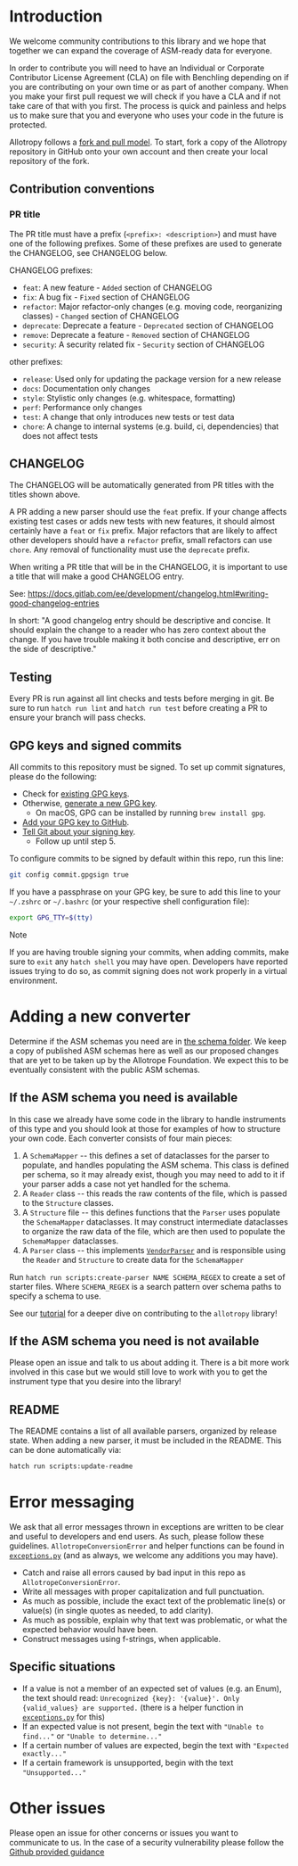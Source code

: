 # Introduction

We welcome community contributions to this library and we hope that together we can expand the coverage of ASM-ready data for everyone.

In order to contribute you will need to have an Individual or Corporate Contributor License Agreement (CLA) on file with Benchling depending on if you are contributing on your own time or as part of another company. When you make your first pull request we will check if you have a CLA and if not take care of that with you first. The process is quick and painless and helps us to make sure that you and everyone who uses your code in the future is protected.

Allotropy follows a [fork and pull model](https://docs.github.com/en/pull-requests/collaborating-with-pull-requests/getting-started/about-collaborative-development-models#fork-and-pull-model). To start, fork a copy of the Allotropy repository in GitHub onto your own account and then create your local repository of the fork.

## Contribution conventions

### PR title
The PR title must have a prefix (`<prefix>: <description>`) and must have one of the following prefixes.
Some of these prefixes are used to generate the CHANGELOG, see CHANGELOG below.

CHANGELOG prefixes:
* `feat`: A new feature - `Added` section of CHANGELOG
* `fix`: A bug fix - `Fixed` section of CHANGELOG
* `refactor`: Major refactor-only changes (e.g. moving code, reorganizing classes) - `Changed` section of CHANGELOG
* `deprecate`: Deprecate a feature - `Deprecated` section of CHANGELOG
* `remove`: Deprecate a feature - `Removed` section of CHANGELOG
* `security`: A security related fix - `Security` section of CHANGELOG

other prefixes:
* `release`: Used only for updating the package version for a new release
* `docs`: Documentation only changes
* `style`: Stylistic only changes (e.g. whitespace, formatting)
* `perf`: Performance only changes
* `test`: A change that only introduces new tests or test data
* `chore`: A change to internal systems (e.g. build, ci, dependencies) that does not affect tests

## CHANGELOG
The CHANGELOG will be automatically generated from PR titles with the titles shown above.

A PR adding a new parser should use the `feat` prefix.
If your change affects existing test cases or adds new tests with new features, it should almost certainly have a `feat` or `fix` prefix.
Major refactors that are likely to affect other developers should have a `refactor` prefix, small refactors can use `chore`.
Any removal of functionality must use the `deprecate` prefix.

When writing a PR title that will be in the CHANGELOG, it is important to use a title that will make a good CHANGELOG entry.

See: https://docs.gitlab.com/ee/development/changelog.html#writing-good-changelog-entries

In short: "A good changelog entry should be descriptive and concise. It should explain the change to a reader who has zero context about the change. If you have trouble making it both concise and descriptive, err on the side of descriptive."

## Testing
Every PR is run against all lint checks and tests before merging in git.
Be sure to run `hatch run lint` and `hatch run test` before creating a PR to ensure your branch will pass checks.

## GPG keys and signed commits
All commits to this repository must be signed. To set up commit signatures, please do the following:
- Check for [existing GPG keys](https://docs.github.com/en/authentication/managing-commit-signature-verification/checking-for-existing-gpg-keys).
- Otherwise, [generate a new GPG key](https://docs.github.com/en/authentication/managing-commit-signature-verification/generating-a-new-gpg-key).
  - On macOS, GPG can be installed by running `brew install gpg`.
- [Add your GPG key to GitHub](https://docs.github.com/en/authentication/managing-commit-signature-verification/adding-a-gpg-key-to-your-github-account).
- [Tell Git about your signing key](https://docs.github.com/en/authentication/managing-commit-signature-verification/telling-git-about-your-signing-key).
  - Follow up until step 5.

To configure commits to be signed by default within this repo, run this line:
```sh
git config commit.gpgsign true
``````

If you have a passphrase on your GPG key, be sure to add this line to your `~/.zshrc` or `~/.bashrc` (or your respective shell configuration file):

```sh
export GPG_TTY=$(tty)
```

> [!NOTE]
> If you are having trouble signing your commits, when adding commits, make sure to `exit` any `hatch shell` you may have open. Developers have reported issues trying to do so, as commit signing does not work properly in a virtual environment.


# Adding a new converter

Determine if the ASM schemas you need are in [the schema folder](src/allotropy/allotrope/schemas). We keep a copy of published ASM schemas here as well as our proposed changes that are yet to be taken up by the Allotrope Foundation. We expect this to be eventually consistent with the public ASM schemas.

## If the ASM schema you need is available

In this case we already have some code in the library to handle instruments of this type and you should look at those for examples of how to structure your own code. Each converter consists of four main pieces:
1. A `SchemaMapper` -- this defines a set of dataclasses for the parser to populate, and handles populating the ASM schema. This class is defined per schema, so it may already exist, though you may need to add to it if your parser adds a case not yet handled for the schema.
2. A `Reader` class -- this reads the raw contents of the file, which is passed to the `Structure` classes.
3. A `Structure` file -- this defines functions that the `Parser` uses populate the `SchemaMapper` dataclasses. It may construct intermediate dataclasses to organize the raw data of the file, which are then used to populate the `SchemaMapper` dataclasses.
4. A `Parser` class -- this implements [`VendorParser`](src/allotropy/parsers/vendor_parser.py) and is responsible using the `Reader` and `Structure` to create data for the `SchemaMapper`

Run `hatch run scripts:create-parser NAME SCHEMA_REGEX` to create a set of starter files. Where `SCHEMA_REGEX` is a search pattern over schema paths to specify a schema to use.

See our [tutorial](docs/tutorial.md) for a deeper dive on contributing to the `allotropy` library!

## If the ASM schema you need is not available

Please open an issue and talk to us about adding it. There is a bit more work involved in this case but we would still love to work with you to get the instrument type that you desire into the library!

## README
The README contains a list of all available parsers, organized by release state. When adding a new parser,
it must be included in the README. This can be done automatically via:

```sh
hatch run scripts:update-readme
```

# Error messaging

We ask that all error messages thrown in exceptions are written to be clear and useful to developers and end users. As such, please follow these guidelines. `AllotropeConversionError` and helper functions can be found in [`exceptions.py`](src/allotropy/exceptions.py) (and as always, we welcome any additions you may have).
- Catch and raise all errors caused by bad input in this repo as `AllotropeConversionError`.
- Write all messages with proper capitalization and full punctuation.
- As much as possible, include the exact text of the problematic line(s) or value(s) (in single quotes as needed, to add clarity).
- As much as possible, explain why that text was problematic, or what the expected behavior would have been.
- Construct messages using f-strings, when applicable.

## Specific situations
- If a value is not a member of an expected set of values (e.g. an Enum), the text should read: `Unrecognized {key}: '{value}'. Only {valid_values} are supported.` (there is a helper function in [`exceptions.py`](src/allotropy/exceptions.py) for this)
- If an expected value is not present, begin the text with `"Unable to find..."` or `"Unable to determine..."`
- If a certain number of values are expected, begin the text with `"Expected exactly..."`
- If a certain framework is unsupported, begin with the text `"Unsupported..."`


# Other issues

Please open an issue for other concerns or issues you want to communicate to us. In the case of a security vulnerability please follow the [Github provided guidance](https://docs.github.com/en/code-security/security-advisories/guidance-on-reporting-and-writing/privately-reporting-a-security-vulnerability)
